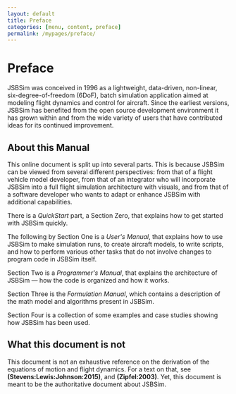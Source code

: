 ```yaml
---
layout: default
title: Preface
categories: [menu, content, preface]
permalink: /mypages/preface/
---
```


# Preface

JSBSim was conceived in 1996 as a lightweight, data-driven, non-linear, six-degree-of-freedom (6DoF), batch simulation application aimed at modeling flight dynamics and control for aircraft. Since the earliest versions, JSBSim has benefited from the open source development environment it has grown within and from the wide variety of users that have contributed ideas for its continued improvement.

## About this Manual

This online document is split up into several parts. This is because JSBSim can be viewed from several different perspectives: from that of a flight vehicle model developer, from that of an integrator who will incorporate JSBSim into a full flight simulation architecture with visuals, and from that of a software developer who wants to adapt or enhance JSBSim with additional capabilities.

There is a *QuickStart* part, a Section Zero, that explains how to get started with JSBSim quickly.

The following by Section One is a *User's Manual*, that explains how to use JSBSim to make simulation runs, to create aircraft models, to write scripts, and how to perform various other tasks that do not involve changes to program code in JSBSim itself.

Section Two is a *Programmer's Manual*, that explains the architecture of JSBSim — how the code is organized and how it works.

Section Three is the *Formulation Manual*, which contains a description of the math model and algorithms present in JSBSim.

Section Four is a collection of some examples and case studies showing how JSBSim has been used.

## What this document is not

This document is not an exhaustive reference on the derivation of the equations of motion and flight dynamics. For a text on that, see **(Stevens:Lewis:Johnson:2015)**, and **(Zipfel:2003)**. Yet, this document is meant to be the authoritative document about JSBSim.
